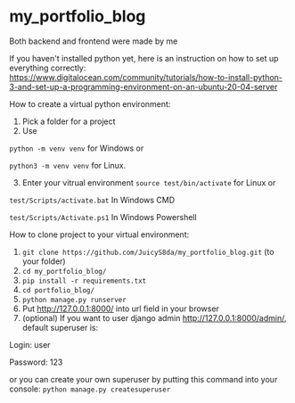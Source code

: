 # my_portfolio_blog
Both backend and frontend were made by me

If you haven't installed python yet, here is an instruction on how to set up everything correctly: <br>
https://www.digitalocean.com/community/tutorials/how-to-install-python-3-and-set-up-a-programming-environment-on-an-ubuntu-20-04-server

How to create a virtual python environment:

1. Pick a folder for a project
2. Use

```python -m venv venv``` for Windows or

```python3 -m venv venv``` for Linux.

3. Enter your vitrual environment ```source test/bin/activate``` for Linux or

```test/Scripts/activate.bat``` In Windows CMD 

```test/Scripts/Activate.ps1``` In Windows Powershell

How to clone project to your virtual environment:

1. ```git clone https://github.com/JuicyS8da/my_portfolio_blog.git``` (to your folder)
2. ```cd my_portfolio_blog/```
3. ```pip install -r requirements.txt```
4. ```cd portfolio_blog/```
5. ```python manage.py runserver```
6. Put http://127.0.0.1:8000/ into url field in your browser
7. (optional) If you want to user django admin http://127.0.0.1:8000/admin/, default superuser is:

Login: user

Password: 123

or you can create your own superuser by putting this command into your console:
```python manage.py createsuperuser```
